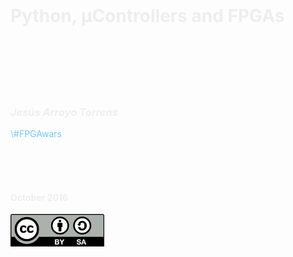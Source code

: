 <!-- .slide: data-background="resources/0.cover/background.png" -->

<br>

<h1 style="color: #EEEEEE;">
  Python, &micro;Controllers and FPGAs
</h1>

<br><br><br><br><br>

<h3>
  <i style="color: #EEEEEE;">
    Jesús Arroyo Torrens
  </i>
</h3>

<div style="color: #77C7F7;">
  \#FPGAwars
</div>

<br><br><br>

<div class="vcenter-left">
  <h4 class="left" style="color: #EEEEEE;">
    October 2016
  </h4>
</div>
<div class="vcenter-right">
  <img class="right" src="resources/0.cover/by-sa-min.png">
</div>
